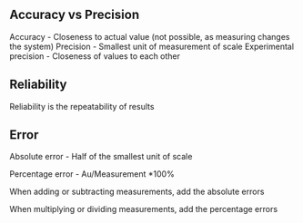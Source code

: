 ## Accuracy vs Precision
Accuracy - Closeness to actual value (not possible, as measuring changes the system)
Precision - Smallest unit of measurement of scale
Experimental precision - Closeness of values to each other
## Reliability
Reliability is the repeatability of results
## Error
Absolute error - Half of the smallest unit of scale

Percentage error - Au/Measurement *100%

When adding or subtracting measurements, add the absolute errors

When multiplying or dividing measurements, add the percentage errors